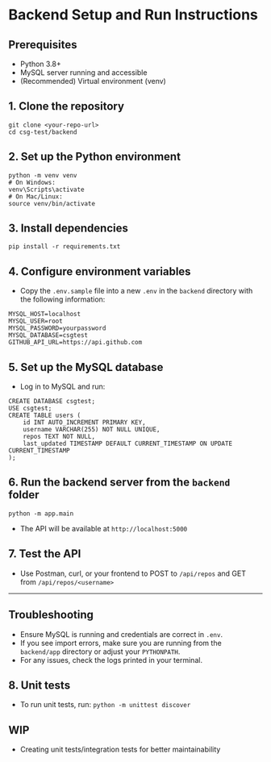 # Backend Setup and Run Instructions

## Prerequisites
- Python 3.8+
- MySQL server running and accessible
- (Recommended) Virtual environment (venv)

## 1. Clone the repository
```
git clone <your-repo-url>
cd csg-test/backend
```

## 2. Set up the Python environment
```
python -m venv venv
# On Windows:
venv\Scripts\activate
# On Mac/Linux:
source venv/bin/activate
```

## 3. Install dependencies
```
pip install -r requirements.txt
```

## 4. Configure environment variables
- Copy the `.env.sample` file into a new `.env` in the `backend` directory with the following information:
```
MYSQL_HOST=localhost
MYSQL_USER=root
MYSQL_PASSWORD=yourpassword
MYSQL_DATABASE=csgtest
GITHUB_API_URL=https://api.github.com
```

## 5. Set up the MySQL database
- Log in to MySQL and run:
```
CREATE DATABASE csgtest;
USE csgtest;
CREATE TABLE users (
    id INT AUTO_INCREMENT PRIMARY KEY,
    username VARCHAR(255) NOT NULL UNIQUE,
    repos TEXT NOT NULL,
    last_updated TIMESTAMP DEFAULT CURRENT_TIMESTAMP ON UPDATE CURRENT_TIMESTAMP
);
```

## 6. Run the backend server from the `backend` folder
```
python -m app.main
```
- The API will be available at `http://localhost:5000`

## 7. Test the API
- Use Postman, curl, or your frontend to POST to `/api/repos` and GET from `/api/repos/<username>`

---

## Troubleshooting
- Ensure MySQL is running and credentials are correct in `.env`.
- If you see import errors, make sure you are running from the `backend/app` directory or adjust your `PYTHONPATH`.
- For any issues, check the logs printed in your terminal.

## 8. Unit tests

- To run unit tests, run: `python -m unittest discover`

## WIP

- Creating unit tests/integration tests for better maintainability

